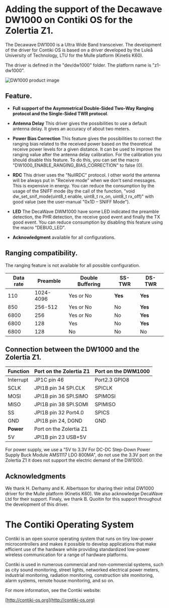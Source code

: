 Adding the support of the Decawave DW1000 on Contiki OS for the Zolertia Z1.
============================
The Decawave DW1000 is a Ultra Wide Band transceiver.
The development of the driver for Contiki OS is based on a driver developed by the Luleå University of Technology, LTU for the Mulle platform (Kinetis K60). 

The driver is defined in the "dev/dw1000" folder. The platform name is "z1-dw1000".

![DW1000 product image](https://maximilien-charlier.be/divers/DW1000-product.jpg "DW1000 product image")

Feature.
------
* **Full support of the Asymmetrical Double-Sided Two-Way Ranging protocol and the Single-Sided TWR protocol**.

* **Antenna Delay**
This driver gives the possibilities to use a default antenna delay. It gives an accuracy of about two meters.

* **Power Bias Correction**
This feature gives the possibilities to correct the ranging bias related to the received power based on the theoretical receive power levels for a given distance.
It can be used to improve the ranging value after the antenna delay calibration.
For the calibration you should disable this feature. To do this, you can set the macro "DW1000_ENABLE_RANGING_BIAS_CORRECTION" to false (0).

* **RDC**
This driver uses the "NullRDC" protocol. I other world the antenna will be always put in "Receive mode" when we don't send messages. This is expensive in energy. You can reduce the consumption by the usage of the SNIFF mode (by the call of the function, "void dw_set_snif_mode(uint8_t enable, uint8_t rx_on, uint8_t rx_off)" with good value (see the user-manual "0x1D – SNIFF Mode").

* **LED**
The DecaWave DWM1000 have some LED indicated the preamble detection, the PHR detection, the receive good event and finally the TX good event. You can reduce consumption by disabling this feature using the macro "DEBUG_LED".

* **Acknowledgment** available for all configurations.

Ranging compatibility.
------
The ranging feature is not available for all possible configuration.

| Data rate | Preamble  | Double Buffering  | SS-TWR | DS-TWR |
| --------- | --------- | ----------------- | ------ | ------ |
| 110       | 1024-4096 | Yes or No         | **Yes**| **Yes**|
| 850       | 256-512   | Yes or No         | No     | **Yes**|
| 6800      | 256       | Yes or No         | No     | **Yes**|
| 6800      | 128       | Yes               | No     | **Yes**|
| 6800      | 128       | No                | No     | No     |

Connection between the DW1000 and the Zolertia Z1.
------

|Function       | Port on the Zolertia Z1 | Port on the DWM1000 |
| ------------- | ----------------------- | ------------------- |
| Interrupt     | JP1C pin 46             | Port2.3 GPIO8       |
| SCLK          | JPI1B pin 34 SPI.CLK    | SPICLK              |
| MOSI          | JPI1B pin 36 SPI.SIMO   | SPIMOSI             |
| MISO          | JPI1B pin 38 SPI.SOMI   | SPIMISO             |
| SS            | JPI1B pin 32 Port4.0    | SPICS               |
| GND           | JPI1B pin 24, DGND      | GND                 |
| **Power**     | Port on the Zolertia Z1 |                     |
| 5V            | JPI1B pin 23 USB+5V     |                     |

For power supply, we use a "5V to 3.3V For DC-DC Step-Down Power Supply Buck Module AMS1117 LDO 800MA", do not use the 3.3V port on the Zolertia Z1 it does not support the electric demand of the DW1000.


Acknowledgments
------
We thank H. Derhamy and K. Albertsson for sharing their initial DW1000 driver for the Mulle platform (Kinetis K60). We also acknowledge DecaWave Ltd for their support. Finaly, we thank B. Quoitin for this support throughout the development of this driver.


The Contiki Operating System
============================
Contiki is an open source operating system that runs on tiny low-power
microcontrollers and makes it possible to develop applications that
make efficient use of the hardware while providing standardized
low-power wireless communication for a range of hardware platforms.

Contiki is used in numerous commercial and non-commercial systems,
such as city sound monitoring, street lights, networked electrical
power meters, industrial monitoring, radiation monitoring,
construction site monitoring, alarm systems, remote house monitoring,
and so on.

For more information, see the Contiki website:

[http://contiki-os.org](http://contiki-os.org)
